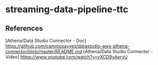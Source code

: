 # streaming-data-pipeline-ttc


## References

[Athena/Data Studio Connector - Doc] https://github.com/canyousayyes/datastudio-aws-athena-connector/blob/master/README.md
[Athena/Data Studio Connector - Video] https://www.youtube.com/watch?v=vXCD9yAeryU
